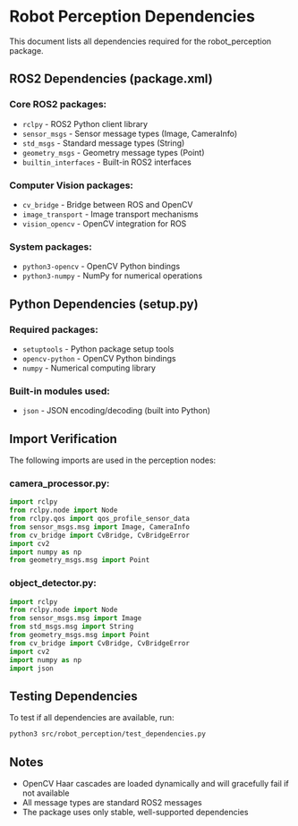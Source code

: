 # Robot Perception Dependencies

This document lists all dependencies required for the robot_perception package.

## ROS2 Dependencies (package.xml)

### Core ROS2 packages:
- `rclpy` - ROS2 Python client library
- `sensor_msgs` - Sensor message types (Image, CameraInfo)
- `std_msgs` - Standard message types (String)
- `geometry_msgs` - Geometry message types (Point)
- `builtin_interfaces` - Built-in ROS2 interfaces

### Computer Vision packages:
- `cv_bridge` - Bridge between ROS and OpenCV
- `image_transport` - Image transport mechanisms
- `vision_opencv` - OpenCV integration for ROS

### System packages:
- `python3-opencv` - OpenCV Python bindings
- `python3-numpy` - NumPy for numerical operations

## Python Dependencies (setup.py)

### Required packages:
- `setuptools` - Python package setup tools
- `opencv-python` - OpenCV Python bindings
- `numpy` - Numerical computing library

### Built-in modules used:
- `json` - JSON encoding/decoding (built into Python)

## Import Verification

The following imports are used in the perception nodes:

### camera_processor.py:
```python
import rclpy
from rclpy.node import Node
from rclpy.qos import qos_profile_sensor_data
from sensor_msgs.msg import Image, CameraInfo
from cv_bridge import CvBridge, CvBridgeError
import cv2
import numpy as np
from geometry_msgs.msg import Point
```

### object_detector.py:
```python
import rclpy
from rclpy.node import Node
from sensor_msgs.msg import Image
from std_msgs.msg import String
from geometry_msgs.msg import Point
from cv_bridge import CvBridge, CvBridgeError
import cv2
import numpy as np
import json
```

## Testing Dependencies

To test if all dependencies are available, run:
```bash
python3 src/robot_perception/test_dependencies.py
```

## Notes

- OpenCV Haar cascades are loaded dynamically and will gracefully fail if not available
- All message types are standard ROS2 messages
- The package uses only stable, well-supported dependencies